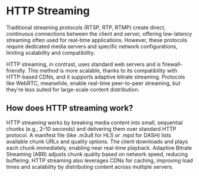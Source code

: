 # HTTP Streaming

Traditional streaming protocols (RTSP, RTP, RTMP) create direct, continuous connections between the client and server, offering low-latency streaming often used for real-time applications. However, these protocols require dedicated media servers and specific network configurations, limiting scalability and compatibility.

HTTP streaming, in contrast, uses standard web servers and is firewall-friendly. This method is more scalable, thanks to its compatibility with HTTP-based CDNs, and it supports adaptive bitrate streaming. Protocols like WebRTC, meanwhile, enable real-time peer-to-peer streaming, but they're less suited for large-scale content distribution.

## How does HTTP streaming work?

HTTP streaming works by breaking media content into small, sequential chunks (e.g., 2–10 seconds) and delivering them over standard HTTP protocol. A manifest file (like .m3u8 for HLS or .mpd for DASH) lists available chunk URLs and quality options. The client downloads and plays each chunk immediately, enabling near real-time playback. Adaptive Bitrate Streaming (ABR) adjusts chunk quality based on network speed, reducing buffering. HTTP streaming also leverages CDNs for caching, improving load times and scalability by distributing content across multiple servers.
